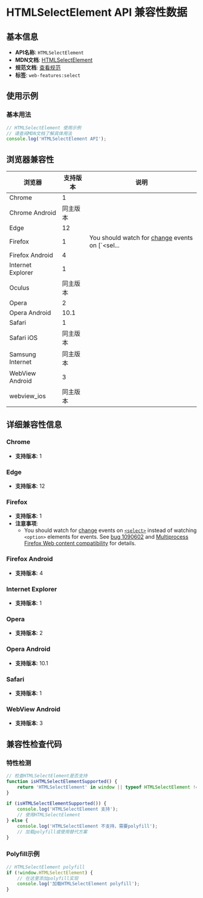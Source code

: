 # HTMLSelectElement API 兼容性数据

## 基本信息

- **API名称**: `HTMLSelectElement`
- **MDN文档**: [HTMLSelectElement](https://developer.mozilla.org/docs/Web/API/HTMLSelectElement)
- **规范文档**: [查看规范](https://html.spec.whatwg.org/multipage/form-elements.html#htmlselectelement)
- **标签**: `web-features:select`

## 使用示例

### 基本用法

```javascript
// HTMLSelectElement 使用示例
// 请查阅MDN文档了解具体用法
console.log('HTMLSelectElement API');
```

## 浏览器兼容性

| 浏览器 | 支持版本 | 说明 |
|--------|----------|------|
| Chrome | 1 |  |
| Chrome Android | 同主版本 |  |
| Edge | 12 |  |
| Firefox | 1 | You should watch for [change](https://developer.mozilla.org/docs/Web/Events/change) events on [`<sel... |
| Firefox Android | 4 |  |
| Internet Explorer | 1 |  |
| Oculus | 同主版本 |  |
| Opera | 2 |  |
| Opera Android | 10.1 |  |
| Safari | 1 |  |
| Safari iOS | 同主版本 |  |
| Samsung Internet | 同主版本 |  |
| WebView Android | 3 |  |
| webview_ios | 同主版本 |  |

## 详细兼容性信息

### Chrome

- **支持版本**: 1

### Edge

- **支持版本**: 12

### Firefox

- **支持版本**: 1
- **注意事项**:
  - You should watch for [change](https://developer.mozilla.org/docs/Web/Events/change) events on [`<select>`](https://developer.mozilla.org/docs/Web/HTML/Reference/Elements/select) instead of watching `<option>` elements for events. See [bug 1090602](https://bugzil.la/1090602) and [Multiprocess Firefox Web content compatibility](https://developer.mozilla.org/docs/Mozilla/Firefox/Multiprocess_Firefox/Web_content_compatibility) for details.

### Firefox Android

- **支持版本**: 4

### Internet Explorer

- **支持版本**: 1

### Opera

- **支持版本**: 2

### Opera Android

- **支持版本**: 10.1

### Safari

- **支持版本**: 1

### WebView Android

- **支持版本**: 3

## 兼容性检查代码

### 特性检测

```javascript
// 检查HTMLSelectElement是否支持
function isHTMLSelectElementSupported() {
    return 'HTMLSelectElement' in window || typeof HTMLSelectElement !== 'undefined';
}

if (isHTMLSelectElementSupported()) {
    console.log('HTMLSelectElement 支持');
    // 使用HTMLSelectElement
} else {
    console.log('HTMLSelectElement 不支持，需要polyfill');
    // 加载polyfill或使用替代方案
}
```

### Polyfill示例

```javascript
// HTMLSelectElement polyfill
if (!window.HTMLSelectElement) {
    // 在这里添加polyfill实现
    console.log('加载HTMLSelectElement polyfill');
}
```

